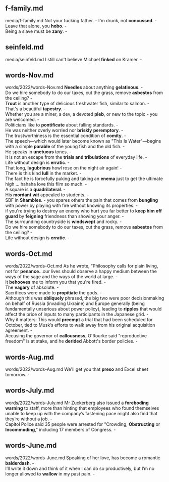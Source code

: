 ## f-family.md ## 
media/f-family.md
Not your fucking father. - I'm drunk, not **concussed**. -  
Leave that alone, you **hobo**. -  
Being a slave must be **zany**. -  

## seinfeld.md ## 
media/seinfeld.md
I still can't believe Michael **finked** on Kramer. -  

## words-Nov.md ## 
words/2022/words-Nov.md
**Needles** about anything **gelatinous**. -  
Do we hire somebody to do our taxes, cut the grass, remove **asbestos** from the ceiling? -  
**Trout** is another type of delicious freshwater fish, similar to salmon. -   
That's a beautiful **tapestry**. -  
Whether you are a miner, a dev, a devoted **pleb**, or new to the topic - you are welcomed. -  
Politicians like to **pontificate** about falling standards. -  
He was neither overly worried nor **briskly** **peremptory**. -  
The trustworthiness is the essential condition of **comity**. -  
The speech—which would later become known as "This Is Water"—begins with a simple **parable** of the young fish and the old fish. -  
He speaks in **unctuous** tones. -  
It is not an escape from the **trials and tribulations** of everyday life. -  
Life without design is **erratic**. -  
That long, **lugubrious** howl rose on the night air again! -  
There is this kind **lull** in the market. -  
The fact he is forcefully puking and taking an **enema** just to get the ultimate high ... hahaha love this film so much. -  
A square is a **quadrilateral**. -  
His **mordant** **wit** appealed to students. -  
SBF in **Shambles**. - 
you spares others the pain that comes from **bungling** with power by playing with fire without knowing its properties. -  
if you're trying to destroy an enemy who hurt you far better to **keep him off guard** by **feigning** friendness than showing your anger. -  
The surrounding countryside is **windswept** and rocky. -  
Do we hire somebody to do our taxes, cut the grass, remove **asbestos** from the ceiling? -  
Life without design is **erratic**. -  

## words-Oct.md ## 
words/2022/words-Oct.md
As he wrote, “Philosophy calls for plain living, not for **penance**…our lives should observe a happy medium between the ways of the sage and the ways of the world at large. -  
It **behooves** me to inform you that you're fired. -  
The **vagary** of absolute. -  
Sacrifices were made to **propitiate** the gods. -  
Although this was **obliquely** phrased, the big two were poor decisionmaking on behalf of Russia (invading Ukraine) and Europe generally (being fundamentally unserious about power policy), leading to **ripples** that would affect the price of inputs to many participants in the Japanese grid. -  
Why it matters: This would **preempt** a trial that had been scheduled for October, tied to Musk’s efforts to walk away from his original acquisition agreement. -  
Accusing the governor of **callousness**, O'Rourke said "reproductive freedom" is at stake, and he **derided** Abbott's border policies. -  

## words-Aug.md ## 
words/2022/words-Aug.md
We'll get you that **preso** and Excel sheet tomorrow. -  

## words-July.md ## 
words/2022/words-July.md
Mr Zuckerberg also issued a **foreboding warning** to staff, more than hinting that employees who found themselves unable to keep up with the company’s fastening pace might also find that they’re without a job. -  
Capitol Police said 35 people were arrested for "Crowding, **Obstructing** or **Incommoding**," including 17 members of Congress. -  

## words-June.md ## 
words/2022/words-June.md
Speaking of her love, has become a romantic **balderdash**. -  
I’ll write it down and think of it when I can do so productively, but I’m no longer allowed to **wallow** in my past pain. -  
